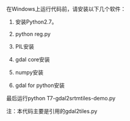在Windows上运行代码前，请安装以下几个软件：
1. 安装Python2.7。

2. python reg.py

3. PIL安装

4. gdal core安装

5. numpy安装

6. gdal for python安装

最后运行python T7-gdal2srtmtiles-demo.py




注：本代码主要是引用的gdal2tiles.py
